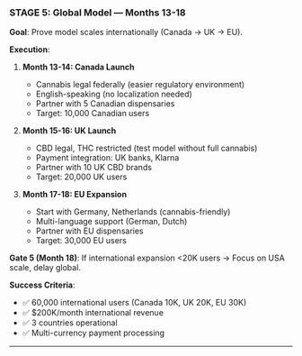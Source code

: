 ### **STAGE 5: Global Model — Months 13-18**

**Goal**: Prove model scales internationally (Canada → UK → EU).

**Execution**:

1. **Month 13-14: Canada Launch**
   - Cannabis legal federally (easier regulatory environment)
   - English-speaking (no localization needed)
   - Partner with 5 Canadian dispensaries
   - Target: 10,000 Canadian users

2. **Month 15-16: UK Launch**
   - CBD legal, THC restricted (test model without full cannabis)
   - Payment integration: UK banks, Klarna
   - Partner with 10 UK CBD brands
   - Target: 20,000 UK users

3. **Month 17-18: EU Expansion**
   - Start with Germany, Netherlands (cannabis-friendly)
   - Multi-language support (German, Dutch)
   - Partner with EU dispensaries
   - Target: 30,000 EU users

**Gate 5 (Month 18)**: If international expansion <20K users → Focus on USA scale, delay global.

**Success Criteria**:

- ✅ 60,000 international users (Canada 10K, UK 20K, EU 30K)
- ✅ $200K/month international revenue
- ✅ 3 countries operational
- ✅ Multi-currency payment processing

---
